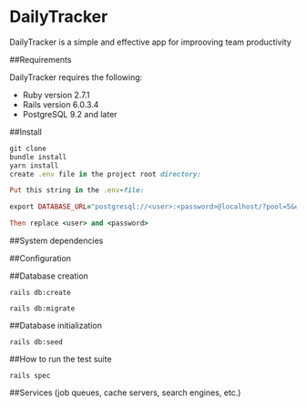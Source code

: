 
# DailyTracker

DailyTracker is a simple and effective app for improoving team productivity

##Requirements

DailyTracker requires the following:
- Ruby version 2.7.1
- Rails version 6.0.3.4
- PostgreSQL 9.2 and later

##Install

```ruby
git clone
bundle install
yarn install
create .env file in the project root directory: 

Put this string in the .env-file: 

export DATABASE_URL="postgresql://<user>:<password>@localhost/?pool=5&encoding=unicode&timeout=5000" . 

Then replace <user> and <password>

```

##System dependencies

##Configuration

##Database creation

`rails db:create`

`rails db:migrate `

##Database initialization

`rails db:seed`

##How to run the test suite

`rails spec`

##Services (job queues, cache servers, search engines, etc.)

